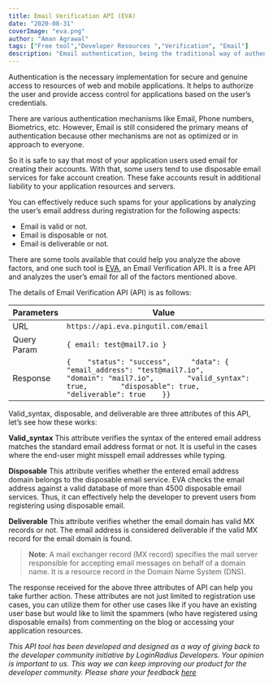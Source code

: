 ```yaml
---
title: Email Verification API (EVA)
date: "2020-08-31"
coverImage: "eva.png"
author: "Aman Agrawal"
tags: ["Free tool","Developer Resources ","Verification", "Email"]
description: "Email authentication, being the traditional way of authentication till now and still used most widely. But due to incresing spams, the disposable email registrations has also been increased significantly. How can we reduce and identify such unwanted users, EVA(Email Verification API) tool is developed by LoginRadius developer can help us in this regard."
---
```



Authentication is the necessary implementation for secure and genuine access to resources of web and mobile applications. It helps to authorize the user and provide access control for applications based on the user’s credentials. 

There are various authentication mechanisms like Email, Phone numbers, Biometrics, etc. However, Email is still considered the primary means of authentication because other mechanisms are not as optimized or in approach to everyone. 

So it is safe to say that most of your application users used email for creating their accounts. With that, some users tend to use disposable email services for fake account creation. These fake accounts result in additional liability to your application resources and servers.

You can effectively reduce such spams for your applications by analyzing the user’s email address during registration for the following aspects:

- Email is valid or not.
- Email is disposable or not.
- Email is deliverable or not.

There are some tools available that could help you analyze the above factors, and one such tool is [EVA](https://eva.pingutil.com), an Email Verification API. It is a free API and analyzes the user’s email for all of the factors mentioned above. 

The details of Email Verification API (API) is as follows:

| Parameters  | Value  | 
|---|---|
| URL | `https://api.eva.pingutil.com/email`|
|Query Param | ```{ email: test@mail7.io }```| 
| Response |  `{    "status": "success",     "data": {        "email_address": "test@mail7.io",        "domain": "mail7.io",        "valid_syntax": true,        "disposable": true,        "deliverable": true    }}`|

Valid_syntax, disposable, and deliverable are three attributes of this API, let’s see how these works:

**Valid_syntax** 
This attribute verifies the syntax of the entered email address matches the standard email address format or not. It is useful in the cases where the end-user might misspell email addresses while typing.

**Disposable**
This attribute verifies whether the entered email address domain belongs to the disposable email service. EVA checks the email address against a valid database of more than 4500 disposable email services. Thus, it can effectively help the developer to prevent users from registering using disposable email.

**Deliverable**
This attribute verifies whether the email domain has valid MX records or not. The email address is considered deliverable if the valid MX record for the email domain is found.

 > **Note**: A mail exchanger record (MX record) specifies the mail server responsible for accepting email messages on behalf of a domain name. It is a resource record in the Domain Name System (DNS). 

The response received for the above three attributes of API can help you take further action. These attributes are not just limited to registration use cases, you can utilize them for other use cases like if you have an existing user base but would like to limit the spammers (who have registered using disposable emails) from commenting on the blog or accessing your application resources.

*This API tool has been developed and designed as a way of giving back to the developer community initiative by LoginRadius Developers. Your opinion is important to us. This way we can keep improving our product for the developer community. Please share your feedback [here](https://docs.google.com/forms/d/e/1FAIpQLSfa76A9ES0wvIF0_I7ebLAFugVhhDKB7em-WPbMjHPj1w7mOw/viewform)*